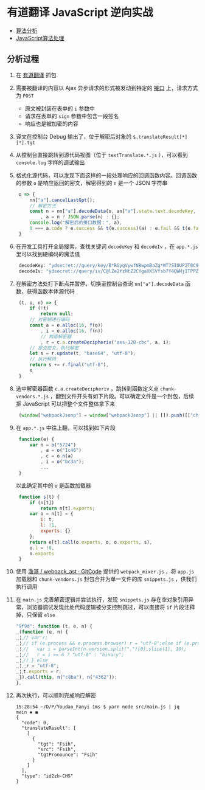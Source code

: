 # 有道翻译 JavaScript 逆向实战

- [算法分析](https://www.bilibili.com/video/BV1Lg4y1G7ou/)
- [JavaScript算法处理](https://www.bilibili.com/video/BV1Lg4y1G7ou?p=2)

## 分析过程

1. 在 [有道翻译](https://fanyi.youdao.com/index.html#/) 抓包

2. 需要被翻译的内容以 Ajax 异步请求的形式被发动到特定的 [接口](https://dict.youdao.com/webtranslate) 上，请求方式为 `POST`
   - 原文被封装在表单的 `i` 参数中
   - 请求在表单的 `sign` 参数中包含一段签名
   - 响应也是被加密的内容
   
3. 译文在控制台 Debug 输出了，位于解密后对象的 `$.translateResult[*][*].tgt`

4. 从控制台直接跳转到源代码视图（位于 `textTranslate.*.js` ），可以看到 `console.log` 字样的调试输出

5. 格式化源代码，可以发现下面这样的一段处理响应的回调函数内容。回调函数的参数 `o` 是响应返回的密文，解密得到的 `n` 是一个 JSON 字符串

   ```javascript
    o => {
        nn["a"].cancelLastGpt();
        // 解密方法
        const n = nn["a"].decodeData(o, an["a"].state.text.decodeKey, an["a"].state.text.decodeIv)
            , a = n ? JSON.parse(n) : {};
        console.log("解密后的接口数据：", a),
        0 === a.code ? e.success && t(e.success)(a) : e.fail && t(e.fail)(a)
    }
   ```

6. 在开发工具打开全局搜索，查找关键词 `decodeKey` 和 `decodeIv` ，在 `app.*.js` 里可以找到硬编码的魔法值

   ```javascript
    decodeKey: "ydsecret://query/key/B*RGygVywfNBwpmBaZg*WT7SIOUP2T0C9WHMZN39j^DAdaZhAnxvGcCY6VYFwnHl",
    decodeIv: "ydsecret://query/iv/C@lZe2YzHtZ2CYgaXKSVfsb7Y4QWHjITPPZ0nQp87fBeJ!Iv6v^6fvi2WN@bYpJ4",
   ```

7. 在解密方法处打下断点并暂停，切换至控制台查询 `nn["a"].decodeData` 函数，获得函数本体源代码

   ```javascript
    (t, o, n) => {
        if (!t)
            return null;
        // 对密钥进行编码
        const a = e.alloc(16, f(o))
            , i = e.alloc(16, f(n))
            // 构造解密器
            , r = c.a.createDecipheriv("aes-128-cbc", a, i);
        // 提交密文，执行解密
        let s = r.update(t, "base64", "utf-8");
        // 执行解码
        return s += r.final("utf-8"),
        s
    }
   ```

8. 选中解密器函数 `c.a.createDecipheriv` ，跳转到函数定义点 `chunk-vendors.*.js` ，翻到文件开头有如下片段。可以确定文件是一个封包，后续抠 JavaScript 可以把整个文件整体拿下来

   ```javascript
    (window["webpackJsonp"] = window["webpackJsonp"] || []).push([["chunk-vendors"], {...}])
   ```

9. 在 `app.*.js` 中往上翻，可以找到如下片段

   ```javascript
    function(e) {
        var n = o("5724")
            , a = o("1c46")
            , c = o.n(a)
            , i = o("bc3a");
            ...
    }
   ```

   以此确定其中的 `o` 是函数加载器

   ```javascript
    function s(t) {
        if (n[t])
            return n[t].exports;
        var o = n[t] = {
            i: t,
            l: !1,
            exports: {}
        };
        return e[t].call(o.exports, o, o.exports, s),
        o.l = !0,
        o.exports
    }
   ```

10. 使用 [渔滒 / webpack_ast · GitCode](https://gitcode.net/zjq592767809/webpack_ast) 提供的 `webpack_mixer.js` ，将 `app.js` 加载器和 `chunk-vendors.js` 封包合并为单一文件的库 `snippets.js` ，供我们执行调用

11. 在 `main.js` 完善解密逻辑并尝试执行，发现 `snippets.js` 存在空对象引用异常，浏览器调试发现此处代码逻辑被分支控制跳过，可以直接将 `if` 片段注释掉，只保留 `else`

    ```javascript
    "9f9d": function (t, e, n) {
    ˰˰(function (e, n) {
    ˰˰¦˰// var r; 
    ˰˰¦˰// if (e.process && e.process.browser) r = "utf-8";else if (e.process && e.process.version) { 
    ˰˰¦˰//   var i = parseInt(n.version.split(".")[0].slice(1), 10);
    ˰˰¦˰//   r = i >= 6 ? "utf-8" : "binary";
    ˰˰¦˰// } else
    ˰˰¦˰˰˰r = "utf-8";
    ˰˰¦˰t.exports = r;
    ˰˰}).call(this, n("c8ba"), n("4362"));
    },
    ```

12. 再次执行，可以顺利完成响应解密

    ```
    15:28:54 ~/D/P/Youdao_Fanyi 1ms $ yarn node src/main.js | jq                                                                                      main ✱ ◼
    {
      "code": 0,
      "translateResult": [
        [
          {
            "tgt": "Fsih",
            "src": "Fsih",
            "tgtPronounce": "Fsih"
          }
        ]
      ],
      "type": "id2zh-CHS"
    }
    ```

    
